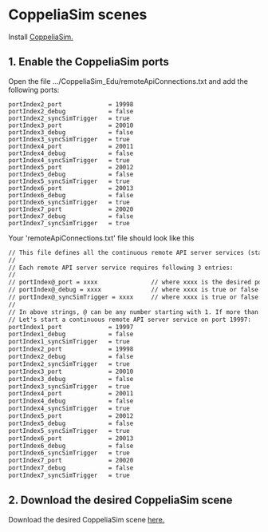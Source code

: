 # CoppeliaSim scenes

Install [CoppeliaSim.](https://www.coppeliarobotics.com/)

## 1. Enable the CoppeliaSim ports

Open the file .../CoppeliaSim_Edu/remoteApiConnections.txt and add the following ports:

```shell
portIndex2_port             = 19998
portIndex2_debug            = false
portIndex2_syncSimTrigger   = true
portIndex3_port             = 20010
portIndex3_debug            = false
portIndex3_syncSimTrigger   = true
portIndex4_port             = 20011
portIndex4_debug            = false
portIndex4_syncSimTrigger   = true
portIndex5_port             = 20012
portIndex5_debug            = false
portIndex5_syncSimTrigger   = true
portIndex6_port             = 20013
portIndex6_debug            = false
portIndex6_syncSimTrigger   = true
portIndex7_port             = 20020
portIndex7_debug            = false
portIndex7_syncSimTrigger   = true
```

Your 'remoteApiConnections.txt' file should look like this

```txt
// This file defines all the continuous remote API server services (started at remote API plugin initialization, i.e. CoppeliaSim start-up)
//
// Each remote API server service requires following 3 entries:
//
// portIndex@_port = xxxx               // where xxxx is the desired port number (below 19997 are preferred for server services starting at CoppeliaSim start-up)
// portIndex@_debug = xxxx              // where xxxx is true or false
// portIndex@_syncSimTrigger = xxxx     // where xxxx is true or false. When true, then the service will be pre-enabled for synchronous operation.
//
// In above strings, @ can be any number starting with 1. If more than one server service is required, then numbers need to be consecutive and starting with 1
// Let's start a continuous remote API server service on port 19997:
portIndex1_port             = 19997
portIndex1_debug            = false
portIndex1_syncSimTrigger   = true
portIndex2_port             = 19998
portIndex2_debug            = false
portIndex2_syncSimTrigger   = true
portIndex3_port             = 20010
portIndex3_debug            = false
portIndex3_syncSimTrigger   = true
portIndex4_port             = 20011
portIndex4_debug            = false
portIndex4_syncSimTrigger   = true
portIndex5_port             = 20012
portIndex5_debug            = false
portIndex5_syncSimTrigger   = true
portIndex6_port             = 20013
portIndex6_debug            = false
portIndex6_syncSimTrigger   = true
portIndex7_port             = 20020
portIndex7_debug            = false
portIndex7_syncSimTrigger   = true
```

## 2. Download the desired CoppeliaSim scene

Download the desired CoppeliaSim scene [here.](https://drive.google.com/file/d/1tFZFfcVs8RqRbbpOiv_L9QFuUl6viiUe/view?usp=share_link)

